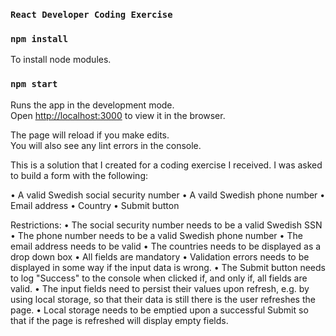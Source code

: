 ### `React Developer Coding Exercise`

### `npm install`

To install node modules.<br>

### `npm start`

Runs the app in the development mode.<br>
Open [http://localhost:3000](http://localhost:3000) to view it in the browser.

The page will reload if you make edits.<br>
You will also see any lint errors in the console.


This is a solution that I created for a coding exercise I received. I was asked to build a form with the following:<br>

• A valid Swedish social security number
• A vaild Swedish phone number
• Email address
• Country
• Submit button<br>

Restrictions:
• The social security number needs to be a valid Swedish SSN 
• The phone number needs to be a valid Swedish phone number
• The email address needs to be valid
• The countries needs to be displayed as a drop down box
• All fields are mandatory
• Validation errors needs to be displayed in some way if the input data is wrong.
• The Submit button needs to log "Success" to the console when clicked if, and only if, all fields are valid.
• The input fields need to persist their values upon refresh, e.g. by using local storage, so that their data
is still there is the user refreshes the page.
• Local storage needs to be emptied upon a successful Submit so that if the page is refreshed will display
empty fields.



